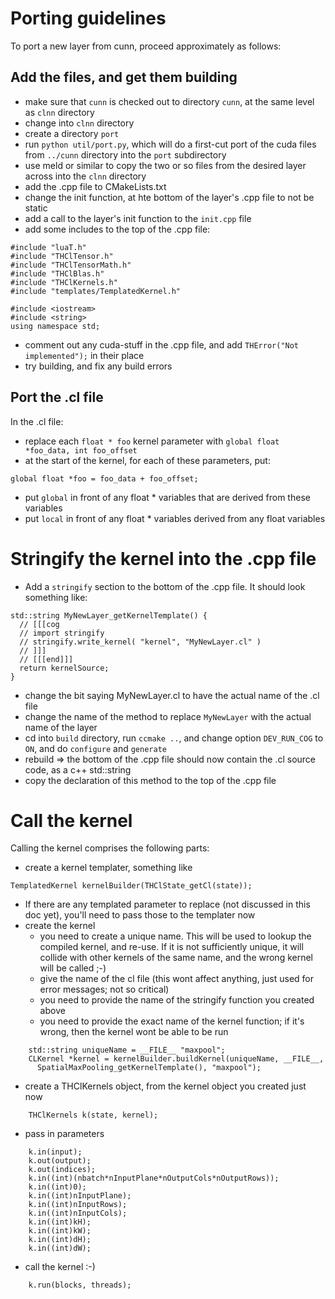 # Porting guidelines

To port a new layer from cunn, proceed approximately as follows:

## Add the files, and get them building

* make sure that `cunn` is checked out to directory `cunn`, at the same level as `clnn` directory
* change into `clnn` directory
* create a directory `port`
* run `python util/port.py`, which will do a first-cut port of the cuda files from `../cunn` directory into the `port` subdirectory
* use meld or similar to copy the two or so files from the desired layer across into the `clnn` directory
* add the .cpp file to CMakeLists.txt
* change the init function, at hte bottom of the layer's .cpp file to not be static
* add a call to the layer's init function to the `init.cpp` file
* add some includes to the top of the .cpp file:
```
#include "luaT.h"
#include "THClTensor.h"
#include "THClTensorMath.h"
#include "THClBlas.h"
#include "THClKernels.h"
#include "templates/TemplatedKernel.h"

#include <iostream>
#include <string>
using namespace std;
```
* comment out any cuda-stuff in the .cpp file, and add `THError("Not implemented");` in their place
* try building, and fix any build errors

## Port the .cl file

In the .cl file:
* replace each `float * foo` kernel parameter with `global float *foo_data, int foo_offset`
* at the start of the kernel, for each of these parameters, put:
```
global float *foo = foo_data + foo_offset;
```
* put `global` in front of any float * variables that are derived from these variables
* put `local` in front of any float * variables derived from any float variables

# Stringify the kernel into the .cpp file

* Add a `stringify` section to the bottom of the .cpp file. It should look something like:
```
std::string MyNewLayer_getKernelTemplate() {
  // [[[cog
  // import stringify
  // stringify.write_kernel( "kernel", "MyNewLayer.cl" )
  // ]]]
  // [[[end]]]
  return kernelSource;
}
```
* change the bit saying MyNewLayer.cl to have the actual name of the .cl file
* change the name of the method to replace `MyNewLayer` with the actual name of the layer
* cd into `build` directory, run `ccmake ..`, and change option `DEV_RUN_COG` to `ON`, and do `configure` and `generate`
* rebuild => the bottom of the .cpp file should now contain the .cl source code, as a c++ std::string
* copy the declaration of this method to the top of the .cpp file

# Call the kernel

Calling the kernel comprises the following parts:
* create a kernel templater, something like
```
TemplatedKernel kernelBuilder(THClState_getCl(state));
```
* If there are any templated parameter to replace (not discussed in this doc yet), you'll need to pass those to the templater now
* create the kernel
  * you need to create a unique name.  This will be used to lookup the compiled kernel, and re-use.  If it is not sufficiently unique, it will collide with other kernels of the same name, and the wrong kernel will be called ;-)
  * give the name of the cl file (this wont affect anything, just used for error messages; not so critical)
  * you need to provide the name of the stringify function you created above
  * you need to provide the exact name of the kernel function; if it's wrong, then the kernel wont be able to be run
```
    std::string uniqueName = __FILE__ "maxpool";
    CLKernel *kernel = kernelBuilder.buildKernel(uniqueName, __FILE__,
      SpatialMaxPooling_getKernelTemplate(), "maxpool");
```
* create a THClKernels object, from the kernel object you created just now
```
    THClKernels k(state, kernel);
```
* pass in parameters
```
    k.in(input);
    k.out(output);
    k.out(indices);
    k.in((int)(nbatch*nInputPlane*nOutputCols*nOutputRows));
    k.in((int)0);
    k.in((int)nInputPlane);
    k.in((int)nInputRows);
    k.in((int)nInputCols);
    k.in((int)kH);
    k.in((int)kW);
    k.in((int)dH);
    k.in((int)dW);
```
* call the kernel :-)
```
    k.run(blocks, threads);
```

